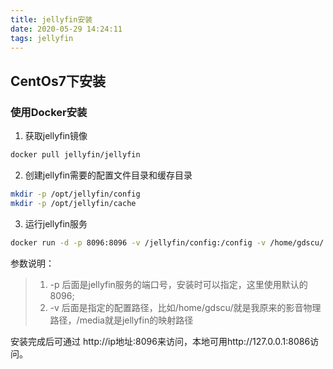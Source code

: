 ```yaml
---
title: jellyfin安装
date: 2020-05-29 14:24:11
tags: jellyfin
---
```


## CentOs7下安装

### 使用Docker安装

1. 获取jellyfin镜像

```bash
docker pull jellyfin/jellyfin
```

2. 创建jellyfin需要的配置文件目录和缓存目录

```bash
mkdir -p /opt/jellyfin/config
mkdir -p /opt/jellyfin/cache
```

3. 运行jellyfin服务

```bash
docker run -d -p 8096:8096 -v /jellyfin/config:/config -v /home/gdscu/:/media jellyfin/jellyfin
```

参数说明：
> 1. -p 后面是jellyfin服务的端口号，安装时可以指定，这里使用默认的8096;
> 2. -v 后面是指定的配置路径，比如/home/gdscu/就是我原来的影音物理路径，/media就是jellyfin的映射路径


安装完成后可通过 http://ip地址:8096来访问，本地可用http://127.0.0.1:8086访问。


